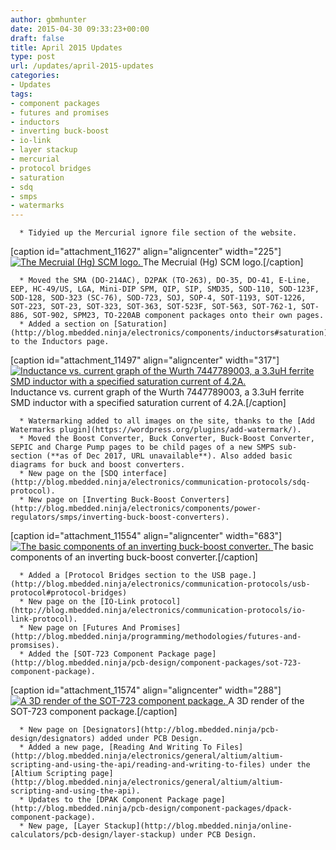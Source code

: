 ```yaml
---
author: gbmhunter
date: 2015-04-30 09:33:23+00:00
draft: false
title: April 2015 Updates
type: post
url: /updates/april-2015-updates
categories:
- Updates
tags:
- component packages
- futures and promises
- inductors
- inverting buck-boost
- io-link
- layer stackup
- mercurial
- protocol bridges
- saturation
- sdq
- smps
- watermarks
---
```



	  * Tidyied up the Mercurial ignore file section of the website.
[caption id="attachment_11627" align="aligncenter" width="225"][![The Mecruial (Hg) SCM logo.](http://blog.mbedded.ninja/wp-content/uploads/2015/05/mercurial-hg-scm-logo.jpg)
](http://blog.mbedded.ninja/wp-content/uploads/2015/05/mercurial-hg-scm-logo.jpg) The Mecruial (Hg) SCM logo.[/caption]

	  * Moved the SMA (DO-214AC), D2PAK (TO-263), DO-35, DO-41, E-Line, EEP, HC-49/US, LGA, Mini-DIP SPM, QIP, SIP, SMD35, SOD-110, SOD-123F, SOD-128, SOD-323 (SC-76), SOD-723, SOJ, SOP-4, SOT-1193, SOT-1226, SOT-223, SOT-23, SOT-323, SOT-363, SOT-523F, SOT-563, SOT-762-1, SOT-886, SOT-902, SPM23, TO-220AB component packages onto their own pages.
	  * Added a section on [Saturation](http://blog.mbedded.ninja/electronics/components/inductors#saturation) to the Inductors page.
[caption id="attachment_11497" align="aligncenter" width="317"][![Inductance vs. current graph of the Wurth 7447789003, a 3.3uH ferrite SMD inductor with a specified saturation current of 4.2A.](http://blog.mbedded.ninja/wp-content/uploads/2013/05/inductance-vs-current-graph-wurth-7447789003-3.3uh.png)
](http://blog.mbedded.ninja/wp-content/uploads/2013/05/inductance-vs-current-graph-wurth-7447789003-3.3uh.png) Inductance vs. current graph of the Wurth 7447789003, a 3.3uH ferrite SMD inductor with a specified saturation current of 4.2A.[/caption]

	  * Watermarking added to all images on the site, thanks to the [Add Watermarks plugin](https://wordpress.org/plugins/add-watermark/).
	  * Moved the Boost Converter, Buck Converter, Buck-Boost Converter, SEPIC and Charge Pump pages to be child pages of a new SMPS sub-section (**as of Dec 2017, URL unavailable**). Also added basic diagrams for buck and boost converters.
	  * New page on the [SDQ interface](http://blog.mbedded.ninja/electronics/communication-protocols/sdq-protocol).
	  * New page on [Inverting Buck-Boost Converters](http://blog.mbedded.ninja/electronics/components/power-regulators/smps/inverting-buck-boost-converters).
[caption id="attachment_11554" align="aligncenter" width="683"][![The basic components of an inverting buck-boost converter.](http://blog.mbedded.ninja/wp-content/uploads/2015/04/smps-buck-boost-inverting-basic-components.png)
](http://blog.mbedded.ninja/wp-content/uploads/2015/04/smps-buck-boost-inverting-basic-components.png) The basic components of an inverting buck-boost converter.[/caption]

	  * Added a [Protocol Bridges section to the USB page.](http://blog.mbedded.ninja/electronics/communication-protocols/usb-protocol#protocol-bridges)
	  * New page on the [IO-Link protocol](http://blog.mbedded.ninja/electronics/communication-protocols/io-link-protocol).
	  * New page on [Futures And Promises](http://blog.mbedded.ninja/programming/methodologies/futures-and-promsises).
	  * Added the [SOT-723 Component Package page](http://blog.mbedded.ninja/pcb-design/component-packages/sot-723-component-package).
[caption id="attachment_11574" align="aligncenter" width="288"][![A 3D render of the SOT-723 component package.](http://blog.mbedded.ninja/wp-content/uploads/2015/04/sot-723-component-package-3d-render.jpg)
](http://blog.mbedded.ninja/wp-content/uploads/2015/04/sot-723-component-package-3d-render.jpg) A 3D render of the SOT-723 component package.[/caption]

	  * New page on [Designators](http://blog.mbedded.ninja/pcb-design/designators) added under PCB Design.
	  * Added a new page, [Reading And Writing To Files](http://blog.mbedded.ninja/electronics/general/altium/altium-scripting-and-using-the-api/reading-and-writing-to-files) under the [Altium Scripting page](http://blog.mbedded.ninja/electronics/general/altium/altium-scripting-and-using-the-api).
	  * Updates to the [DPAK Component Package page](http://blog.mbedded.ninja/pcb-design/component-packages/dpack-component-package).
	  * New page, [Layer Stackup](http://blog.mbedded.ninja/online-calculators/pcb-design/layer-stackup) under PCB Design.

